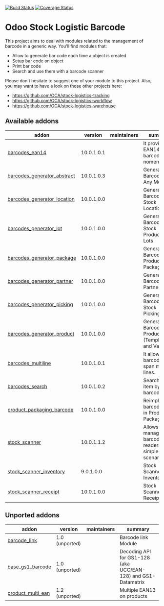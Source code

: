 [![Build Status](https://travis-ci.org/OCA/stock-logistics-barcode.svg?branch=10.0)](https://travis-ci.org/OCA/stock-logistics-barcode)
[![Coverage Status](https://img.shields.io/coveralls/OCA/stock-logistics-barcode.svg)](https://coveralls.io/r/OCA/stock-logistics-barcode?branch=10.0)

Odoo Stock Logistic Barcode
===========================


This project aims to deal with modules related to the management of barcode in a generic way. You'll find modules that:

 - Allow to generate bar code each time a object is created
 - Setup bar code on object
 - Print bar code
 - Search and use them with a barcode scanner

Please don't hesitate to suggest one of your module to this project. Also, you may want to have a look on those other projects here:

 - https://github.com/OCA/stock-logistics-tracking
 - https://github.com/OCA/stock-logistics-workflow
 - https://github.com/OCA/stock-logistics-warehouse

[//]: # (addons)

Available addons
----------------
addon | version | maintainers | summary
--- | --- | --- | ---
[barcodes_ean14](barcodes_ean14/) | 10.0.1.0.1 |  | It provides an EAN14 barcode nomenclature.
[barcodes_generator_abstract](barcodes_generator_abstract/) | 10.0.1.0.3 |  | Generate Barcodes for Any Models
[barcodes_generator_location](barcodes_generator_location/) | 10.0.1.0.0 |  | Generate Barcodes for Stock Locations
[barcodes_generator_lot](barcodes_generator_lot/) | 10.0.1.0.0 |  | Generate Barcodes for Stock Production Lots
[barcodes_generator_package](barcodes_generator_package/) | 10.0.1.0.0 |  | Generate Barcodes for Product Packaging
[barcodes_generator_partner](barcodes_generator_partner/) | 10.0.1.0.0 |  | Generate Barcodes for Partners
[barcodes_generator_picking](barcodes_generator_picking/) | 10.0.1.0.0 |  | Generate Barcodes for Stock Pickings
[barcodes_generator_product](barcodes_generator_product/) | 10.0.1.0.0 |  | Generate Barcodes for Products (Templates and Variants)
[barcodes_multiline](barcodes_multiline/) | 10.0.1.0.1 |  | It allows barcodes to span multiple lines.
[barcodes_search](barcodes_search/) | 10.0.1.0.2 |  | Search any item by it barcode
[product_packaging_barcode](product_packaging_barcode/) | 10.0.1.0.0 |  | Reimplement barcode field in Product Packagings
[stock_scanner](stock_scanner/) | 10.0.1.1.2 |  | Allows managing barcode readers with simple scenarios
[stock_scanner_inventory](stock_scanner_inventory/) | 9.0.1.0.0 |  | Stock Scanner Inventory
[stock_scanner_receipt](stock_scanner_receipt/) | 10.0.1.0.0 |  | Stock Scanner Receipt


Unported addons
---------------
addon | version | maintainers | summary
--- | --- | --- | ---
[barcode_link](barcode_link/) | 1.0 (unported) |  | Barcode link Module
[base_gs1_barcode](base_gs1_barcode/) | 1.0 (unported) |  | Decoding API for GS1-128 (aka UCC/EAN-128) and GS1-Datamatrix
[product_multi_ean](product_multi_ean/) | 1.2 (unported) |  | Multiple EAN13 on products

[//]: # (end addons)
